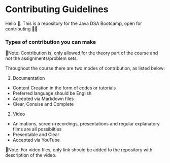 # Contributing Guidelines

Hello 👋. This is a repository for the Java DSA Bootcamp, open for contributing 🎊🎊
 
### Types of contribution you can make

📌Note: Contribution is, only allowed for the theory part of the course and not the assignments/problem sets.

Throughout the course there are two modes of contribution, as listed below:

1. Documentation

- Content Creation in the form of codes or tutorials
- Preferred language should be English
- Accepted via Markdown files
- Clear, Consise and Complete

2. Video

- Animations, screen-recordings, presentations and regular explanatory films are all possibilties
- Presentable and Clear
- Accepted via YouTube

📌Note: For video files, only link should be added to the repository with description of the video.
